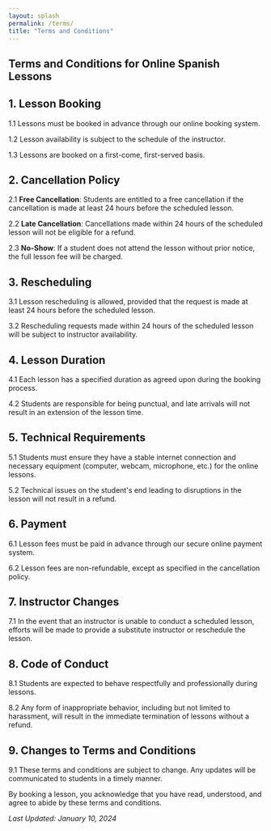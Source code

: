 ```yaml
---
layout: splash
permalink: /terms/
title: "Terms and Conditions"
---
```


## Terms and Conditions for Online Spanish Lessons

## 1. Lesson Booking

1.1 Lessons must be booked in advance through our online booking system.

1.2 Lesson availability is subject to the schedule of the instructor.

1.3 Lessons are booked on a first-come, first-served basis.

## 2. Cancellation Policy

2.1 **Free Cancellation**: Students are entitled to a free cancellation if the cancellation is made at least 24 hours before the scheduled lesson.

2.2 **Late Cancellation**: Cancellations made within 24 hours of the scheduled lesson will not be eligible for a refund.

2.3 **No-Show**: If a student does not attend the lesson without prior notice, the full lesson fee will be charged.

## 3. Rescheduling

3.1 Lesson rescheduling is allowed, provided that the request is made at least 24 hours before the scheduled lesson.

3.2 Rescheduling requests made within 24 hours of the scheduled lesson will be subject to instructor availability.

## 4. Lesson Duration

4.1 Each lesson has a specified duration as agreed upon during the booking process.

4.2 Students are responsible for being punctual, and late arrivals will not result in an extension of the lesson time.

## 5. Technical Requirements

5.1 Students must ensure they have a stable internet connection and necessary equipment (computer, webcam, microphone, etc.) for the online lessons.

5.2 Technical issues on the student's end leading to disruptions in the lesson will not result in a refund.

## 6. Payment

6.1 Lesson fees must be paid in advance through our secure online payment system.

6.2 Lesson fees are non-refundable, except as specified in the cancellation policy.

## 7. Instructor Changes

7.1 In the event that an instructor is unable to conduct a scheduled lesson, efforts will be made to provide a substitute instructor or reschedule the lesson.

## 8. Code of Conduct

8.1 Students are expected to behave respectfully and professionally during lessons.

8.2 Any form of inappropriate behavior, including but not limited to harassment, will result in the immediate termination of lessons without a refund.

## 9. Changes to Terms and Conditions

9.1 These terms and conditions are subject to change. Any updates will be communicated to students in a timely manner.

By booking a lesson, you acknowledge that you have read, understood, and agree to abide by these terms and conditions.

*Last Updated: January 10, 2024*
